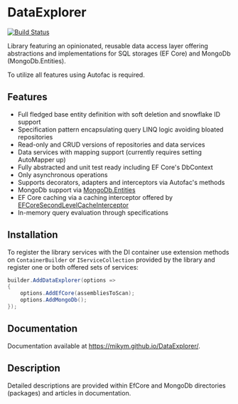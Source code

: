 # DataExplorer

[![Build Status](https://github.com/MikyM/DataExplorer/actions/workflows/dotnet.yml/badge.svg)](https://github.com/MikyM/DataExplorer/actions)

Library featuring an opinionated, reusable data access layer offering abstractions and implementations for SQL storages (EF Core) and MongoDb (MongoDb.Entities).

To utilize all features using Autofac is required.

## Features

- Full fledged base entity definition with soft deletion and snowflake ID support
- Specification pattern encapsulating query LINQ logic avoiding bloated repositories
- Read-only and CRUD versions of repositories and data services
- Data services with mapping support (currently requires setting AutoMapper up)
- Fully abstracted and unit test ready including EF Core's DbContext
- Only asynchronous operations
- Supports decorators, adapters and interceptors via Autofac's methods
- MongoDb support via [MongoDb.Entities](https://mongodb-entities.com/)
- EF Core caching via a caching interceptor offered by [EFCoreSecondLevelCacheInterceptor](https://github.com/VahidN/EFCoreSecondLevelCacheInterceptor)
- In-memory query evaluation through specifications

## Installation

To register the library services with the DI container use extension methods on `ContainerBuilder` or `IServiceCollection` provided by the library and register one or both offered sets of services:

```csharp
builder.AddDataExplorer(options => 
{
    options.AddEfCore(assembliesToScan);
    options.AddMongoDb();
});
```

## Documentation

Documentation available at https://mikym.github.io/DataExplorer/.

## Description

Detailed descriptions are provided within EfCore and MongoDb directories (packages) and articles in documentation.
